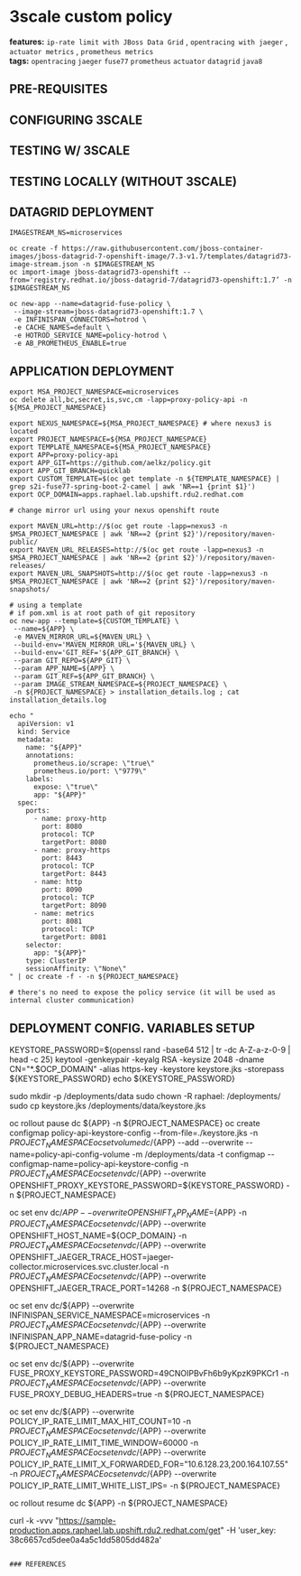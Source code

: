 # 3scale custom policy
**features:** `ip-rate limit with JBoss Data Grid` , `opentracing with jaeger` , `actuator metrics` , `prometheus metrics`<br>
**tags:** `opentracing` `jaeger` `fuse77` `prometheus` `actuator` `datagrid` `java8`

## PRE-REQUISITES

## CONFIGURING 3SCALE

## TESTING W/ 3SCALE

## TESTING LOCALLY (WITHOUT 3SCALE)

## DATAGRID DEPLOYMENT
```
IMAGESTREAM_NS=microservices

oc create -f https://raw.githubusercontent.com/jboss-container-images/jboss-datagrid-7-openshift-image/7.3-v1.7/templates/datagrid73-image-stream.json -n $IMAGESTREAM_NS
oc import-image jboss-datagrid73-openshift --from='registry.redhat.io/jboss-datagrid-7/datagrid73-openshift:1.7’ -n $IMAGESTREAM_NS

oc new-app --name=datagrid-fuse-policy \
 --image-stream=jboss-datagrid73-openshift:1.7 \
 -e INFINISPAN_CONNECTORS=hotrod \
 -e CACHE_NAMES=default \
 -e HOTROD_SERVICE_NAME=policy-hotrod \
 -e AB_PROMETHEUS_ENABLE=true
```

## APPLICATION DEPLOYMENT
```
export MSA_PROJECT_NAMESPACE=microservices
oc delete all,bc,secret,is,svc,cm -lapp=proxy-policy-api -n ${MSA_PROJECT_NAMESPACE}

export NEXUS_NAMESPACE=${MSA_PROJECT_NAMESPACE} # where nexus3 is located
export PROJECT_NAMESPACE=${MSA_PROJECT_NAMESPACE}
export TEMPLATE_NAMESPACE=${MSA_PROJECT_NAMESPACE}
export APP=proxy-policy-api
export APP_GIT=https://github.com/aelkz/policy.git
export APP_GIT_BRANCH=quicklab
export CUSTOM_TEMPLATE=$(oc get template -n ${TEMPLATE_NAMESPACE} | grep s2i-fuse77-spring-boot-2-camel | awk 'NR==1 {print $1}')
export OCP_DOMAIN=apps.raphael.lab.upshift.rdu2.redhat.com

# change mirror url using your nexus openshift route

export MAVEN_URL=http://$(oc get route -lapp=nexus3 -n $MSA_PROJECT_NAMESPACE | awk 'NR==2 {print $2}')/repository/maven-public/
export MAVEN_URL_RELEASES=http://$(oc get route -lapp=nexus3 -n $MSA_PROJECT_NAMESPACE | awk 'NR==2 {print $2}')/repository/maven-releases/
export MAVEN_URL_SNAPSHOTS=http://$(oc get route -lapp=nexus3 -n $MSA_PROJECT_NAMESPACE | awk 'NR==2 {print $2}')/repository/maven-snapshots/

# using a template
# if pom.xml is at root path of git repository
oc new-app --template=${CUSTOM_TEMPLATE} \
 --name=${APP} \
 -e MAVEN_MIRROR_URL=${MAVEN_URL} \
 --build-env='MAVEN_MIRROR_URL='${MAVEN_URL} \
 --build-env='GIT_REF='${APP_GIT_BRANCH} \
 --param GIT_REPO=${APP_GIT} \
 --param APP_NAME=${APP} \
 --param GIT_REF=${APP_GIT_BRANCH} \
 --param IMAGE_STREAM_NAMESPACE=${PROJECT_NAMESPACE} \
 -n ${PROJECT_NAMESPACE} > installation_details.log ; cat installation_details.log

echo "
  apiVersion: v1
  kind: Service
  metadata:
    name: "${APP}"
    annotations:
      prometheus.io/scrape: \"true\"
      prometheus.io/port: \"9779\"
    labels:
      expose: \"true\"
      app: "${APP}"
  spec:
    ports:
      - name: proxy-http
        port: 8080
        protocol: TCP
        targetPort: 8080
      - name: proxy-https
        port: 8443
        protocol: TCP
        targetPort: 8443
      - name: http
        port: 8090
        protocol: TCP
        targetPort: 8090
      - name: metrics
        port: 8081
        protocol: TCP
        targetPort: 8081
    selector:
      app: "${APP}"
    type: ClusterIP
    sessionAffinity: \"None\"
" | oc create -f - -n ${PROJECT_NAMESPACE}

# there's no need to expose the policy service (it will be used as internal cluster communication)
```

## DEPLOYMENT CONFIG. VARIABLES SETUP
KEYSTORE_PASSWORD=$(openssl rand -base64 512 | tr -dc A-Z-a-z-0-9 | head -c 25)
keytool -genkeypair -keyalg RSA -keysize 2048 -dname CN="*.$OCP_DOMAIN" -alias https-key -keystore keystore.jks -storepass ${KEYSTORE_PASSWORD}
echo ${KEYSTORE_PASSWORD}

sudo mkdir -p /deployments/data
sudo chown -R raphael: /deployments/
sudo cp keystore.jks /deployments/data/keystore.jks

oc rollout pause dc ${APP} -n ${PROJECT_NAMESPACE}
oc create configmap policy-api-keystore-config --from-file=./keystore.jks -n ${PROJECT_NAMESPACE}
oc set volume dc/${APP} --add --overwrite --name=policy-api-config-volume -m /deployments/data -t configmap --configmap-name=policy-api-keystore-config -n ${PROJECT_NAMESPACE}
oc set env dc/${APP} --overwrite OPENSHIFT_PROXY_KEYSTORE_PASSWORD=${KEYSTORE_PASSWORD} -n ${PROJECT_NAMESPACE}

oc set env dc/${APP} --overwrite OPENSHIFT_APP_NAME=${APP} -n ${PROJECT_NAMESPACE}
oc set env dc/${APP} --overwrite OPENSHIFT_HOST_NAME=${OCP_DOMAIN} -n ${PROJECT_NAMESPACE}
oc set env dc/${APP} --overwrite OPENSHIFT_JAEGER_TRACE_HOST=jaeger-collector.microservices.svc.cluster.local -n ${PROJECT_NAMESPACE}
oc set env dc/${APP} --overwrite OPENSHIFT_JAEGER_TRACE_PORT=14268 -n ${PROJECT_NAMESPACE}

oc set env dc/${APP} --overwrite INFINISPAN_SERVICE_NAMESPACE=microservices -n ${PROJECT_NAMESPACE}
oc set env dc/${APP} --overwrite INFINISPAN_APP_NAME=datagrid-fuse-policy -n ${PROJECT_NAMESPACE}

oc set env dc/${APP} --overwrite FUSE_PROXY_KEYSTORE_PASSWORD=49CNOIPBvFh6b9yKpzK9PKCr1 -n ${PROJECT_NAMESPACE}
oc set env dc/${APP} --overwrite FUSE_PROXY_DEBUG_HEADERS=true -n ${PROJECT_NAMESPACE}

oc set env dc/${APP} --overwrite POLICY_IP_RATE_LIMIT_MAX_HIT_COUNT=10 -n ${PROJECT_NAMESPACE}
oc set env dc/${APP} --overwrite POLICY_IP_RATE_LIMIT_TIME_WINDOW=60000 -n ${PROJECT_NAMESPACE}
oc set env dc/${APP} --overwrite POLICY_IP_RATE_LIMIT_X_FORWARDED_FOR="10.6.128.23,200.164.107.55" -n ${PROJECT_NAMESPACE}
oc set env dc/${APP} --overwrite POLICY_IP_RATE_LIMIT_WHITE_LIST_IPS= -n ${PROJECT_NAMESPACE}

oc rollout resume dc ${APP} -n ${PROJECT_NAMESPACE}

curl -k -vvv "https://sample-production.apps.raphael.lab.upshift.rdu2.redhat.com/get" -H 'user_key: 38c6657cd5dee0a4a5c1dd5805dd482a'
```

### REFERENCES
